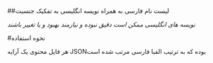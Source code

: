 ##لیست نام فارسی به همراه نویسه انگلیسی به تفکیک جنسیت

_نویسه های انگلیسی ممکن است دقیق نبوده و نیازمند بهبود و یا تغییر باشند_

#نحوه استفاده

هر فایل محتوی یک آرایه JSONبوده که به ترتیب الفبا فارسی مرتب شده است
